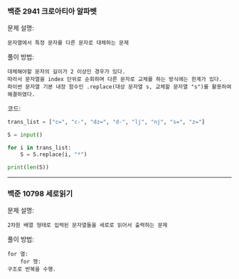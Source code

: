 ### 백준 2941 크로아티아 알파벳

문제 설명: 
    
    문자열에서 특정 문자를 다른 문자로 대체하는 문제

풀이 방법: 
    
    대체해야할 문자의 길이가 2 이상인 경우가 있다. 
    따라서 문자열을 index 단위로 순회하며 다른 문자로 교체를 하는 방식에는 한계가 있다.
    파이썬 문자열 기본 내장 함수인 .replace(대상 문자열 s, 교체할 문자열 "s")를 활용하여 해결하였다.

코드:
```python
trans_list = ["c=", "c-", "dz=", "d-", "lj", "nj", "s=", "z="]

S = input()

for i in trans_list:
    S = S.replace(i, "*")

print(len(S))
```
***
### 백준 10798 세로읽기

문제 설명:

    2차원 배열 형태로 입력된 문자열들을 세로로 읽어서 출력하는 문제

풀이 방법:

    for 열:
        for 헹:
    구조로 반복을 수행.